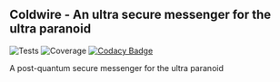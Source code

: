## Coldwire - An ultra secure messenger for the ultra paranoid
![Tests](https://github.com/Freedom-Club-FC/Coldwire/actions/workflows/tests.yml/badge.svg)
![Coverage](https://coveralls.io/repos/github/Freedom-Club-FC/Coldwire/badge.svg?branch=main)
[![Codacy Badge](https://app.codacy.com/project/badge/Grade/3f378d152ff24f2f93c9d93928f91ee2)](https://app.codacy.com/gh/Freedom-Club-FC/Coldwire/dashboard?utm_source=gh&utm_medium=referral&utm_content=&utm_campaign=Badge_grade)

A post-quantum secure messenger for the ultra paranoid

